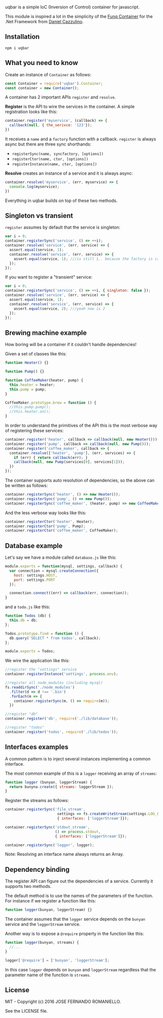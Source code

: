 uqbar is a simple IoC (Inversion of Control) container for javascript.

This module is inspired a lot in the simplicity of the [Funq Container](https://funq.codeplex.com/) for the .Net Framework from [Daniel Cazzulino](https://twitter.com/kzu).

## Installation

```
npm i uqbar
```

## What you need to know

Create an instance of `Container` as follows:

```javascript
const Container = require('uqbar').Container;
const container = new Container();
```

A container has 2 important APIs `register` and `resolve`.

**Register** is the API to wire the services in the container. A simple registration looks like this:

```javascript
container.register('myservice', (callback) => {
  callback(null, { the_serivce: '123'});
})
```

It receives a `name` and a `factory` function with a callback. `register` is always async but there are three sync shorthands:

-  `registerSync(name, syncfactory, [options])`
-  `registerCtor(name, ctor, [options])`
-  `registerInstance(name, ctor, [options])`


**Resolve** creates an instance of a service and it is always async:

```javascript
container.resolve('myservice', (err, myservice) => {
  console.log(myservice);
})
```

Everything in uqbar builds on top of these two methods.

## Singleton vs transient

`register` assumes by default that the service is singleton:

```javascript
var i = 0;
container.registerSync('service', () => ++i);
container.resolve('service', (err, service) => {
  assert.equal(service, 1);
  container.resolve('service', (err, service) => {
    assert.equal(service, 1); ///is still 1.. because the factory is called once.
  });
});
```

If you want to register a "transient" service:

```javascript
var i = 0;
container.registerSync('service', () => ++i, { singleton: false });
container.resolve('service', (err, service) => {
  assert.equal(service, 1);
  container.resolve('service', (err, service) => {
    assert.equal(service, 2); ///yeah now is 2
  });
});
```

## Brewing machine example

How boring will be a container if it couldn't handle dependencies!

Given a set of classes like this:

```javascript
function Heater() {}

function Pump() {}

function CoffeeMaker(heater, pump) {
  this.heater = heater;
  this.pump = pump;
}

CoffeeMaker.prototype.brew = function () {
  //this.pump.pump();
  //this.heater.on();
}
```

In order to understand the primitives of the API this is the most verbose way of registering these services:

```javascript
container.register('heater', callback => callback(null, new Heater()));
container.register('pump', callback => callback(null, new Pump()));
container.register('coffee_maker', callback => {
  container.resolve(['heater', 'pump'], (err, services) => {
    if (err) { return callback(err); }
    callback(null, new Pump(services[0], services[1]));
  })
});
```

The container supports auto resolution of dependencies, so the above can be written as follows:

```javascript
container.registerSync('heater', () => new Heater());
container.registerSync('pump', () => new Pump());
container.registerSync('coffee_maker', (heater, pump) => new CoffeeMaker(heater, pump));
```

And the less verbose way looks like this:

```javascript
container.registerCtor('heater', Heater);
container.registerCtor('pump', Pump);
container.registerCtor('coffee_maker', CoffeeMaker);
```

## Database example

Let's say we have a module called `database.js` like this:

```javascript
module.exports = function(mysql, settings, callback) {
  var connection = mysql.createConnection({
    host: settings.HOST,
    port: settings.PORT
  });

  connection.connect((err) => callback(err, connection));
}
```

and a `todo.js` like this:

```javascript
function Todos (db) {
  this.db = db;
};

Todos.prototype.find = function () {
  db.query('SELECT * from todos', callback);
};

module.exports = Todos;
```


We wire the application like this:

```javascript
//register the "settings" service
container.registerInstance('settings', process.env);

//register all node_modules (including mysql)
fs.readdirSync('./node_modules')
  .filter(d => d !== '.bin')
  .forEach(m => {
    container.registerSync(m, () => require(m));
  })

//register "db"
container.register('db', require('./lib/database'));

//register "todos"
container.register('todos', require('./lib/todos'));
```

## Interfaces examples

A common pattern is to inject several instances implementing a common interface.

The most common example of this is a `logger` receiving an array of `streams`:

```javascript
function logger (bunyan, loggerStream) {
  return bunyna.create({ streams: loggerStream });
}
```

Register the streams as follows:

```javascript
container.registerSync('file_stream',
                        settings => fs.createWriteStream(settings.LOG_FILE),
                        { interfaces: ['loggerStream']});

container.registerSync('stdout_stream',
                       () => process.stdout,
                       { interfaces: ['loggerStream']});

container.registerSync('logger', logger);
```

Note: Resolving an interface name always returns an Array.

## Dependency binding

The register API can figure out the dependencies of a service. Currently it supports two methods.

The default method is to use the names of the parameters of the function. For instance if we register a function like this:

```javascript
function logger(bunyan, loggerStream) {}
```

The container assumes that the `logger` service depends on the `bunyan` service and the `loggerStream` service.

Another way is to expose a `@require` property in the function like this:

```javascript
function logger(bunyan, streams) {
  //...
}

logger['@require'] = ['bunyan', 'loggerStream'];
```

In this case `logger` depends on `bunyan` and `loggerStream` regardless that the parameter name of the function is `streams`.


## License

MIT - Copyright (c) 2016 JOSE FERNANDO ROMANIELLO.

See the LICENSE file.





